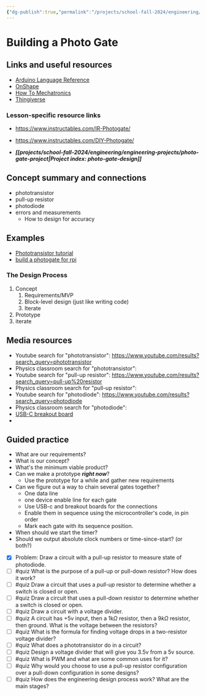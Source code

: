 ```yaml
---
{"dg-publish":true,"permalink":"/projects/school-fall-2024/engineering/lessons/photo-gate-design/","tags":["gardenEntry"]}
---
```



#  Building a Photo Gate

## Links and useful resources 

- [Arduino Language Reference](https://docs.arduino.cc/language-reference/)
- [OnShape](https://cad.onshape.com)
- [How To Mechatronics](https://howtomechatronics.com)
- [Thingiverse](https://thingiverse.com)


### Lesson-specific resource links

- https://www.instructables.com/IR-Photogate/ 
- https://www.instructables.com/DIY-Photogate/ 
 
- ***[[projects/school-fall-2024/engineering/engineering-projects/photo-gate-project\|Project index: photo-gate-design]]***

## Concept summary and connections


- phototransistor 
- pull-up resistor 
- photodiode 
- errors and measurements
    - How to design for accuracy

## Examples

- [Phototransistor tutorial](https://www.youtube.com/watch?v=zx4OUXk0LSQ)
- [build a photogate for rpi](https://www.youtube.com/watch?v=KLeQTd1Ll_g)

### The Design Process

1. Concept
    1. Requirements/MVP
    2. Block-level design (just like writing code)
    3. Iterate
2. Prototype
3. iterate

## Media resources

- Youtube search for "phototransistor": https://www.youtube.com/results?search_query=phototransistor 
- Physics classroom search for "phototransistor": 
- Youtube search for "pull-up resistor": https://www.youtube.com/results?search_query=pull-up%20resistor 
- Physics classroom search for "pull-up resistor": 
- Youtube search for "photodiode": https://www.youtube.com/results?search_query=photodiode 
- Physics classroom search for "photodiode": 
- [USB-C breakout board](https://docs.cirkitdesigner.com/component/d424ebef-9fe4-449c-8a73-f6c1eb706f02/usb-c-breakout-board)
- 
## Guided practice

- What are our requirements?
- What is our concept?
- What's the minimum viable product?
- Can we make a prototype ***right now***?
    - Use the prototype for a while and gather new requirements
- Can we figure out a way to chain several gates together?
    - One data line
    - one device enable line for each gate
    - Use USB-c and breakout boards for the connections
    - Enable them in sequence using the microcontroller's code, in pin order
    - Mark each gate with its sequence position.
- When should we start the timer?
- Should we output absolute clock numbers or time-since-start? (or both?)

- [x] Problem: Draw a circuit with a pull-up resistor to measure state of photodiode.  
- [ ] #quiz What is the purpose of a pull-up or pull-down resistor? How does it work?
- [ ] #quiz Draw a circuit that uses a *pull-up* resistor to determine whether a switch is closed or open.
- [ ] #quiz Draw a circuit that uses a pull-down resistor to determine whether a switch is closed or open.
- [ ] #quiz Draw a circuit with a voltage divider.
- [ ] #quiz A circuit has +5v input, then a 1k$\Omega$ resistor, then a $9k \Omega$ resistor, then ground. What is the voltage between the resistors?
- [ ] #quiz What is the formula for finding voltage drops in a two-resistor voltage divider?
- [ ] #quiz What does a phototransistor do in a circuit?
- [ ] #quiz Design a voltage divider that will give you 3.5v from a 5v source.
- [ ] #quiz What is PWM and what are some common uses for it?
- [ ] #quiz Why would you choose to use a pull-up resistor configuration over a pull-down configuration in some designs?
- [ ] #quiz How does the engineering design process work? What are the main stages?
